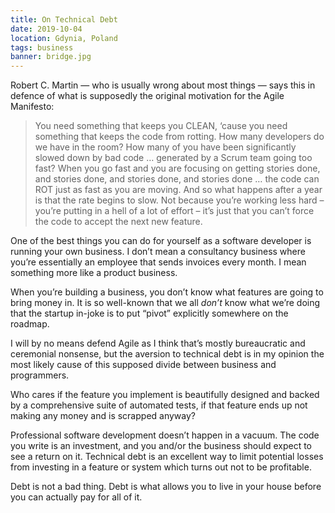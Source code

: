```yaml
---
title: On Technical Debt
date: 2019-10-04
location: Gdynia, Poland
tags: business
banner: bridge.jpg
---
```


Robert C. Martin — who is usually wrong about most things — says this in
defence of what is supposedly the original motivation for the Agile Manifesto:

> You need something that keeps you CLEAN, ‘cause you need something that keeps
> the code from rotting. How many developers do we have in the room? How many
> of you have been significantly slowed down by bad code … generated by a Scrum
> team going too fast? When you go fast and you are focusing on getting stories
> done, and stories done, and stories done, and stories done … the code can ROT
> just as fast as you are moving. And so what happens after a year is that the
> rate begins to slow. Not because you’re working less hard – you’re putting in
> a hell of a lot of effort – it’s just that you can’t force the code to accept
> the next new feature.

One of the best things you can do for yourself as a software developer is
running your own business. I don’t mean a consultancy business where you’re
essentially an employee that sends invoices every month. I mean something more
like a product business.

When you’re building a business, you don’t know what features are going to
bring money in. It is so well-known that we all _don’t_ know what we’re doing
that the startup in-joke is to put “pivot” explicitly somewhere on the roadmap.

I will by no means defend Agile as I think that’s mostly bureaucratic and
ceremonial nonsense, but the aversion to technical debt is in my opinion the
most likely cause of this supposed divide between business and programmers.

Who cares if the feature you implement is beautifully designed and backed by a
comprehensive suite of automated tests, if that feature ends up not making any
money and is scrapped anyway?

Professional software development doesn’t happen in a vacuum. The code you
write is an investment, and you and/or the business should expect to see a
return on it. Technical debt is an excellent way to limit potential losses from
investing in a feature or system which turns out not to be profitable.

Debt is not a bad thing. Debt is what allows you to live in your house before
you can actually pay for all of it.
